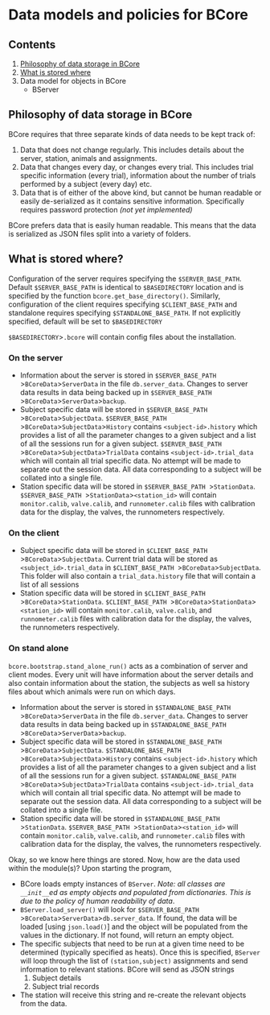 # Data models and policies for BCore

## Contents
1. [Philosophy of data storage in BCore](#1)
2. [What is stored where](#2)
2. Data model for objects in BCore
	- BServer

	
## <a name="1"></a> Philosophy of data storage in BCore
BCore requires that three separate kinds of data needs to be kept track of:

1. Data that does not change regularly. This includes details about the server, station, animals and assignments. 
2. Data that changes every day, or changes every trial. This includes trial specific information (every trial), information about the number of trials performed by a subject (every day) etc.
3. Data that is of either of the above kind, but cannot be human readable or easily de-serialized as it contains sensitive information. Specifically requires password protection *(not yet implemented)*

BCore prefers data that is easily human readable. This means that the data is serialized as JSON files split into a variety of folders.

## <a name="2"></a> What is stored where?

Configuration of the server requires specifying the `$SERVER_BASE_PATH`. Default `$SERVER_BASE_PATH` is identical to `$BASEDIRECTORY` location and is specified by the function `bcore.get_base_directory()`. Similarly, configuration of the client requires specifying `$CLIENT_BASE_PATH` and standalone requires specifying `$STANDALONE_BASE_PATH`. If not explicitly specified, default will be set to `$BASEDIRECTORY` 

 `$BASEDIRECTORY`>`.bcore` will contain config files about the installation.

### <a name="2-server"></a>On the server 

- Information about the server is stored in `$SERVER_BASE_PATH `>`BCoreData`>`ServerData` in the file `db.server_data`. Changes to server data results in data being backed up in `$SERVER_BASE_PATH `>`BCoreData`>`ServerData`>`backup`.
- Subject specific data will be stored in `$SERVER_BASE_PATH `>`BCoreData`>`SubjectData`. `$SERVER_BASE_PATH `>`BCoreData`>`SubjectData`>`History` contains `<subject-id>.history` which provides a list of all the parameter changes to a given subject and a list of all the sessions run for a given subject. `$SERVER_BASE_PATH `>`BCoreData`>`SubjectData`>`TrialData` contains `<subject-id>.trial_data` which will contain all trial specific data. No attempt will be made to separate out the session data. All data corresponding to a subject will be collated into a single file.
- Station specific data will be stored in `$SERVER_BASE_PATH `>`StationData`. `$SERVER_BASE_PATH `>`StationData`>`<station_id>` will contain `monitor.calib`, `valve.calib`, and `runnometer.calib` files with calibration data for the display, the valves, the runnometers respectively.

### <a name="2-client"></a>On the client

- Subject specific data will be stored in `$CLIENT_BASE_PATH `>`BCoreData`>`SubjectData`. Current trial data will be stored as `<subject_id>.trial_data` in `$CLIENT_BASE_PATH `>`BCoreData`>`SubjectData`. This folder will also contain a `trial_data.history` file that will contain a list of all sessions 
- Station specific data will be stored in `$CLIENT_BASE_PATH `>`BCoreData`>`StationData`. `$CLIENT_BASE_PATH `>`BCoreData`>`StationData`>`<station_id>` will contain `monitor.calib`, `valve.calib`, and `runnometer.calib` files with calibration data for the display, the valves, the runnometers respectively.

### <a name="2-stand-alone"></a>On stand alone

`bcore.bootstrap.stand_alone_run()` acts as a combination of server and client modes. Every unit will have information about the server details and also contain information about the station, the subjects as well sa history files about which animals were run on which days. 

- Information about the server is stored in `$STANDALONE_BASE_PATH `>`BCoreData`>`ServerData` in the file `db.server_data`. Changes to server data results in data being backed up in `$STANDALONE_BASE_PATH `>`BCoreData`>`ServerData`>`backup`.
- Subject specific data will be stored in `$STANDALONE_BASE_PATH `>`BCoreData`>`SubjectData`. `$STANDALONE_BASE_PATH `>`BCoreData`>`SubjectData`>`History` contains `<subject-id>.history` which provides a list of all the parameter changes to a given subject and a list of all the sessions run for a given subject. `$STANDALONE_BASE_PATH `>`BCoreData`>`SubjectData`>`TrialData` contains `<subject-id>.trial_data` which will contain all trial specific data. No attempt will be made to separate out the session data. All data corresponding to a subject will be collated into a single file.
- Station specific data will be stored in `$STANDALONE_BASE_PATH `>`StationData`. `$SERVER_BASE_PATH `>`StationData`>`<station_id>` will contain `monitor.calib`, `valve.calib`, and `runnometer.calib` files with calibration data for the display, the valves, the runnometers respectively.

Okay, so we know here things are stored. Now, how are the data used within the module(s)? Upon starting the program,

- BCore loads empty instances of `BServer`. *Note: all classes are `__init__`ed as empty objects and populated from dictionaries. This is due to the policy of human readability of data*.
- `BServer.load_server()` will look for `$SERVER_BASE_PATH `>`BCoreData`>`ServerData`>`db.server_data`. If found, the data will be loaded [using `json.load()`] and the object will be populated from the values in the dictionary. If not found, will return an empty object. 
- The specific subjects that need to be run at a given time need to be determined (typically specified as heats). Once this is specified, `BServer` will loop through the list of `(station,subject)` assignments and send information to relevant stations. BCore will send as JSON strings
	1. Subject details
	2. Subject trial records
- The station will receive this string and re-create the relevant objects from the data. 